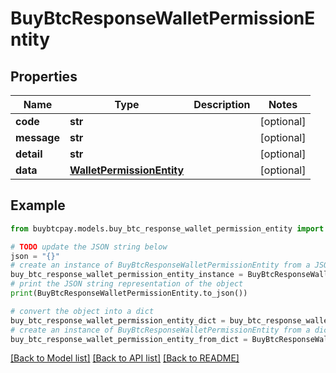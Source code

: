 # BuyBtcResponseWalletPermissionEntity


## Properties

Name | Type | Description | Notes
------------ | ------------- | ------------- | -------------
**code** | **str** |  | [optional] 
**message** | **str** |  | [optional] 
**detail** | **str** |  | [optional] 
**data** | [**WalletPermissionEntity**](WalletPermissionEntity.md) |  | [optional] 

## Example

```python
from buybtcpay.models.buy_btc_response_wallet_permission_entity import BuyBtcResponseWalletPermissionEntity

# TODO update the JSON string below
json = "{}"
# create an instance of BuyBtcResponseWalletPermissionEntity from a JSON string
buy_btc_response_wallet_permission_entity_instance = BuyBtcResponseWalletPermissionEntity.from_json(json)
# print the JSON string representation of the object
print(BuyBtcResponseWalletPermissionEntity.to_json())

# convert the object into a dict
buy_btc_response_wallet_permission_entity_dict = buy_btc_response_wallet_permission_entity_instance.to_dict()
# create an instance of BuyBtcResponseWalletPermissionEntity from a dict
buy_btc_response_wallet_permission_entity_from_dict = BuyBtcResponseWalletPermissionEntity.from_dict(buy_btc_response_wallet_permission_entity_dict)
```
[[Back to Model list]](../README.md#documentation-for-models) [[Back to API list]](../README.md#documentation-for-api-endpoints) [[Back to README]](../README.md)


